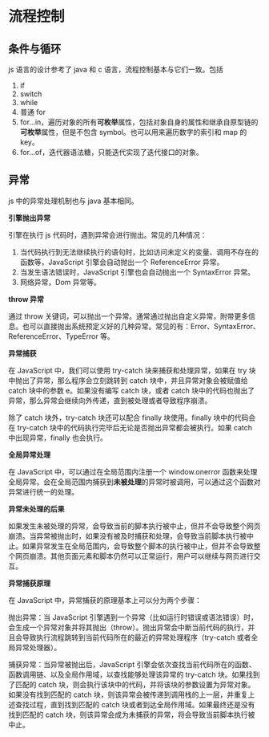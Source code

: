 # 流程控制

## 条件与循环

js 语言的设计参考了 java 和 c 语言，流程控制基本与它们一致。包括

1. if
2. switch
3. while
4. 普通 for
5. for...in，遍历对象的所有**可枚举**属性，包括对象自身的属性和继承自原型链的**可枚举**属性，但是不包含 symbol。也可以用来遍历数字的索引和 map 的 key。
6. for...of，迭代器语法糖，只能迭代实现了迭代接口的对象。

## 异常

js 中的异常处理机制也与 java 基本相同。

**引擎抛出异常**

引擎在执行 js 代码时，遇到异常会进行抛出。常见的几种情况：

1. 当代码执行到无法继续执行的语句时，比如访问未定义的变量、调用不存在的函数等，JavaScript 引擎会自动抛出一个 ReferenceError 异常。
2. 当发生语法错误时，JavaScript 引擎也会自动抛出一个 SyntaxError 异常。
3. 网络异常，Dom 异常等。

**throw 异常**

通过 throw 关键词，可以抛出一个异常。通常通过抛出自定义异常，附带更多信息。也可以直接抛出系统预定义好的几种异常。常见的有：Error、SyntaxError、ReferenceError、TypeError 等。

**异常捕获**

在 JavaScript 中，我们可以使用 try-catch 块来捕获和处理异常，如果在 try 块中抛出了异常，那么程序会立刻跳转到 catch 块中，并且异常对象会被赋值给 catch 块中的参数 e。如果没有编写 catch 块，或者 catch 块中的代码也抛出了异常，那么异常会继续向外传递，直到被处理或者导致程序崩溃。

除了 catch 块外，try-catch 块还可以配合 finally 块使用。finally 块中的代码会在 try-catch 块中的代码执行完毕后无论是否抛出异常都会被执行。如果 catch 中出现异常，finally 也会执行。

**全局异常处理**

在 JavaScript 中，可以通过在全局范围内注册一个 window.onerror 函数来处理全局异常。会在全局范围内捕获到**未被处理**的异常时被调用，可以通过这个函数对异常进行统一的处理。

**异常未处理的后果**

如果发生未被处理的异常，会导致当前的脚本执行被中止，但并不会导致整个网页崩溃。当异常被抛出时，如果没有被及时捕获和处理，会导致当前脚本执行被中止。如果异常发生在全局范围内，会导致整个脚本的执行被中止，但并不会导致整个网页崩溃。其他页面元素和脚本仍然可以正常运行，用户可以继续与网页进行交互。

**异常捕获原理**

在 JavaScript 中，异常捕获的原理基本上可以分为两个步骤：

抛出异常：当 JavaScript 引擎遇到一个异常（比如运行时错误或语法错误）时，会生成一个异常对象并将其抛出（throw）。抛出异常会中断当前代码的执行，并且会导致执行流程跳转到当前代码所在的最近的异常处理程序（try-catch 或者全局异常处理器）。

捕获异常：当异常被抛出后，JavaScript 引擎会依次查找当前代码所在的函数、函数调用链、以及全局作用域，以查找能够处理该异常的 try-catch 块。如果找到了匹配的 catch 块，则会执行该块中的代码，并将该块的参数设置为异常对象。如果没有找到匹配的 catch 块，则该异常会被传递到调用栈的上一层，并重复上述查找过程，直到找到匹配的 catch 块或者到达全局作用域。如果最终还是没有找到匹配的 catch 块，则该异常会成为未捕获的异常，将会导致当前脚本执行被中止。
